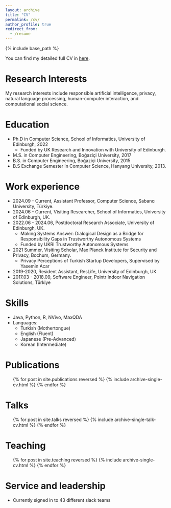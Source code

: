 ```yaml
---
layout: archive
title: "CV"
permalink: /cv/
author_profile: true
redirect_from:
  - /resume
---
```


{% include base_path %}

You can find my detailed full CV in [here](../files/Dilara_Kekulluoglu_acv.pdf).

Research Interests
======
My research interests include responsible artificial intelligence, privacy, natural
language processing, human-computer interaction, and computational social science.

Education
======
* Ph.D in Computer Science, School of Informatics, University of Edinburgh, 2022
    * Funded by UK Research and Innovation with University of Edinburgh.
* M.S. in Computer Engineering, Boğaziçi University, 2017
* B.S. in Computer Engineering, Boğaziçi University, 2015
* B.S Exchange Semester in Computer Science, Hanyang University, 2013.

Work experience
======
* 2024.09 - Current, Assistant Professor, Computer Science, Sabancı University, Türkiye.
* 2024.06 - Current, Visiting Researcher, School of Informatics, University of Edinburgh, UK.
* 2022.06 - 2024.06, Postdoctoral Research Associate, University of Edinburgh, UK.
  * Making Systems Answer: Dialogical Design as a Bridge for Responsibility Gaps in Trustworthy
Autonomous Systems
  * Funded by UKRI Trustworthy Autonomous Systems 
* 2021 Summer, Visiting Scholar, Max Planck Institute for Security and Privacy, Bochum, Germany.
  * Privacy Perceptions of Turkish Startup Developers, Supervised by Yasemin Acar
* 2019-2020, Resident Assistant, ResLife, University of Edinburgh, UK
* 2017.03 - 2018.09,  Software Engineer, Pointr Indoor Navigation Solutions, Türkiye
  
Skills
======
* Java, Python, R, NVivo, MaxQDA
* Languages:
  * Turkish (Mothertongue)
  * English (Fluent)
  * Japanese (Pre-Advanced)
  * Korean (Intermediate)

Publications
======
  <ul>{% for post in site.publications reversed %}
    {% include archive-single-cv.html %}
  {% endfor %}</ul>
  
Talks
======
  <ul>{% for post in site.talks reversed %}
    {% include archive-single-talk-cv.html  %}
  {% endfor %}</ul>
  
Teaching
======
  <ul>{% for post in site.teaching reversed %}
    {% include archive-single-cv.html %}
  {% endfor %}</ul>
  
Service and leadership
======
* Currently signed in to 43 different slack teams
